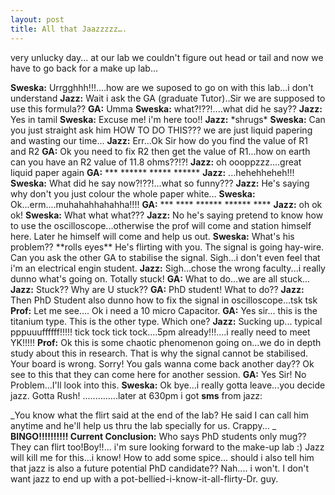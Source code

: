 ```yaml
---
layout: post
title: All that Jaazzzzz….
---
```


very unlucky day... at our lab we couldn't figure out head or tail and now we have to go back for a make up lab...

**Sweska:** Urrgghhh!!!....how are we suposed to go on with this lab...i don't understand **Jazz:** Wait i ask the GA (graduate Tutor)..Sir we are supposed to use this formula?? **GA:** Umma **Sweska:** what?!??!....what did he say?? **Jazz:** Yes in tamil **Sweska:** Excuse me! i'm here too!! **Jazz:** \*shrugs\* **Sweska:** Can you just straight ask him HOW TO DO THIS??? we are just liquid papering and wasting our time... **Jazz:** Err...Ok Sir how do you find the value of R1 and R2 **GA:** Ok you need to fix R2 then get the value of R1...how on earth can you have an R2 value of 11.8 ohms??!?! **Jazz:** oh oooppzzz....great liquid paper again **GA:** \*\*\* \*\*\*\*\*\* \*\*\*\*\* \*\*\*\*\*\* **Jazz:** ...hehehheheh!!! **Sweska:** What did he say now?!??!...what so funny??? **Jazz:** He's saying why don't you just colour the whole paper white... **Sweska:** Ok...erm....muhahahhahahha!!!! **GA:** \*\*\* \*\*\*\* \*\*\*\*\*\* \*\*\*\*\*\* \*\*\*\* **Jazz:** oh ok ok! **Sweska:** What what what??? **Jazz:** No he's saying pretend to know how to use the oscilloscope...otherwise the prof will come and station himself here. Later he himself will come and help us out. **Sweska:** What's his problem?? \*\*rolls eyes\*\* He's flirting with you. The signal is going hay-wire. Can you ask the other GA to stabilise the signal. Sigh...i don't even feel that i'm an electrical engin student. **Jazz:** Sigh...chose the wrong faculty...i really dunno what's going on. Totally stuck! **GA:** What to do...we are all stuck... **Jazz:** Stuck?? Why are U stuck?? **GA:** PhD student! What to do?? **Jazz:** Then PhD Student also dunno how to fix the signal in oscilloscope...tsk tsk **Prof:** Let me see.... Ok i need a 10 micro Capacitor. **GA:** Yes sir... this is the titanium type. This is the other type. Which one? **Jazz:** Sucking up... typical pppuuuffffff!!!!! tick tock tick tock....5pm already!!!....i really need to meet YK!!!!! **Prof:** Ok this is some chaotic phenomenon going on...we do in depth study about this in research. That is why the signal cannot be stabilised. Your board is wrong. Sorry! You gals wanna come back another day?? Ok see to this that they can come here for another session. **GA:** Yes Sir! No Problem...I'll look into this. **Sweska:** Ok bye...i really gotta leave...you decide jazz. Gotta Rush! ..............later at 630pm i got **sms** from jazz:

_You know what the flirt said at the end of the lab? He said I can call him anytime and he'll help us thru the lab specially for us. Crappy... _ **BINGO!!!!!!!!!! Current Conclusion:** Who says PhD students only mug?? They can flirt too!Boy!!... i'm sure looking forward to the make-up lab :) Jazz will kill me for this...i know! How to add some spice... should i also tell him that jazz is also a future potential PhD candidate?? Nah.... i won't. I don't want jazz to end up with a pot-bellied-i-know-it-all-flirty-Dr. guy.
